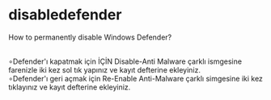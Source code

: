 # disabledefender
How to permanently disable Windows Defender?

<br>
∘Defender'ı kapatmak için İÇİN Disable-Anti Malware çarklı ismgesine farenizle iki kez sol tık yapınız ve kayıt defterine ekleyiniz.<br>
∘Defender'ı geri açmak için Re-Enable Anti-Malware çarklı simgesine iki kez tıklayınız ve kayıt defterine ekleyiniz.
